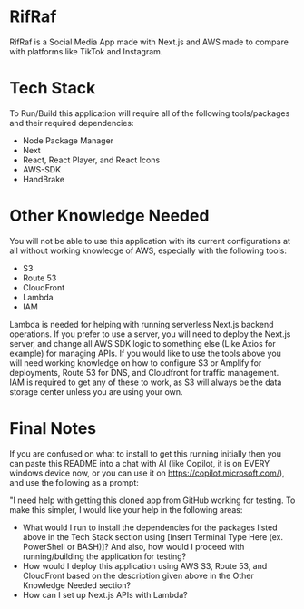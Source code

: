 # RifRaf
RifRaf is a Social Media App made with Next.js and AWS made to compare with platforms like TikTok and Instagram.

# Tech Stack
To Run/Build this application will require all of the following tools/packages and their required dependencies:

* Node Package Manager
* Next
* React, React Player, and React Icons
* AWS-SDK
* HandBrake

# Other Knowledge Needed
You will not be able to use this application with its current configurations at all without working knowledge of AWS, especially with the following tools:

* S3
* Route 53
* CloudFront
* Lambda
* IAM

Lambda is needed for helping with running serverless Next.js backend operations. If you prefer to use a server, you will need to deploy the Next.js server, and change all AWS SDK logic to something else (Like Axios for example) for managing APIs. If you would like to use the tools above you will need working knowledge on how to configure S3 or Amplify for deployments, Route 53 for DNS, and Cloudfront for traffic management. IAM is required to get any of these to work, as S3 will always be the data storage center unless you are using your own.

# Final Notes
If you are confused on what to install to get this running initially then you can paste this README into a chat with AI (like Copilot, it is on EVERY windows device now, or you can use it on https://copilot.microsoft.com/), and use the following as a prompt:

"I need help with getting this cloned app from GitHub working for testing. To make this simpler, I would like your help in the following areas:

* What would I run to install the dependencies for the packages listed above in the Tech Stack section using [Insert Terminal Type Here (ex. PowerShell or BASH)]? And also, how would I proceed with running/building the application for testing?
* How would I deploy this application using AWS S3, Route 53, and CloudFront based on the description given above in the Other Knowledge Needed section?
* How can I set up Next.js APIs with Lambda?
